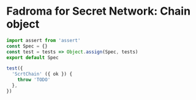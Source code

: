 # Fadroma for Secret Network: Chain object

```typescript
import assert from 'assert'
const Spec = {}
const test = tests => Object.assign(Spec, tests)
export default Spec
```

```typescript
test({
  'ScrtChain' ({ ok }) {
    throw 'TODO'
  },
})
```

